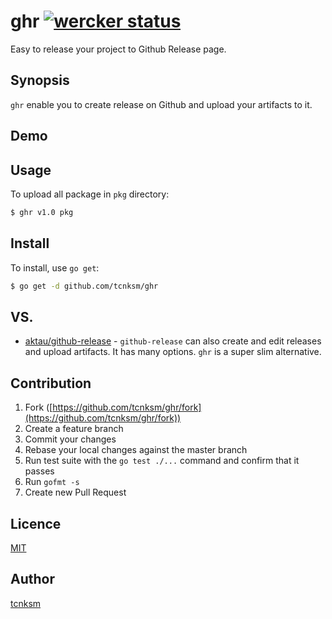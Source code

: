 ghr [![wercker status](https://app.wercker.com/status/d03e68731c944d8202914a8aaa93d3f0/s "wercker status")](https://app.wercker.com/project/bykey/d03e68731c944d8202914a8aaa93d3f0)
====

Easy to release your project to Github Release page.

## Synopsis

`ghr` enable you to create release on Github and upload your artifacts to it. 

## Demo

## Usage

To upload all package in `pkg` directory:

```bash
$ ghr v1.0 pkg
```

## Install

To install, use `go get`:

```bash
$ go get -d github.com/tcnksm/ghr
```

## VS.

- [aktau/github-release](https://github.com/aktau/github-release) - `github-release` can also create and edit releases and upload artifacts. It has many options. `ghr` is a super slim alternative.

## Contribution

1. Fork ([https://github.com/tcnksm/ghr/fork](https://github.com/tcnksm/ghr/fork))
1. Create a feature branch
1. Commit your changes
1. Rebase your local changes against the master branch
1. Run test suite with the `go test ./...` command and confirm that it passes
1. Run `gofmt -s`
1. Create new Pull Request

## Licence

[MIT](https://github.com/tcnksm/ghr/blob/master/LICENCE)

## Author

[tcnksm](https://github.com/tcnksm)
